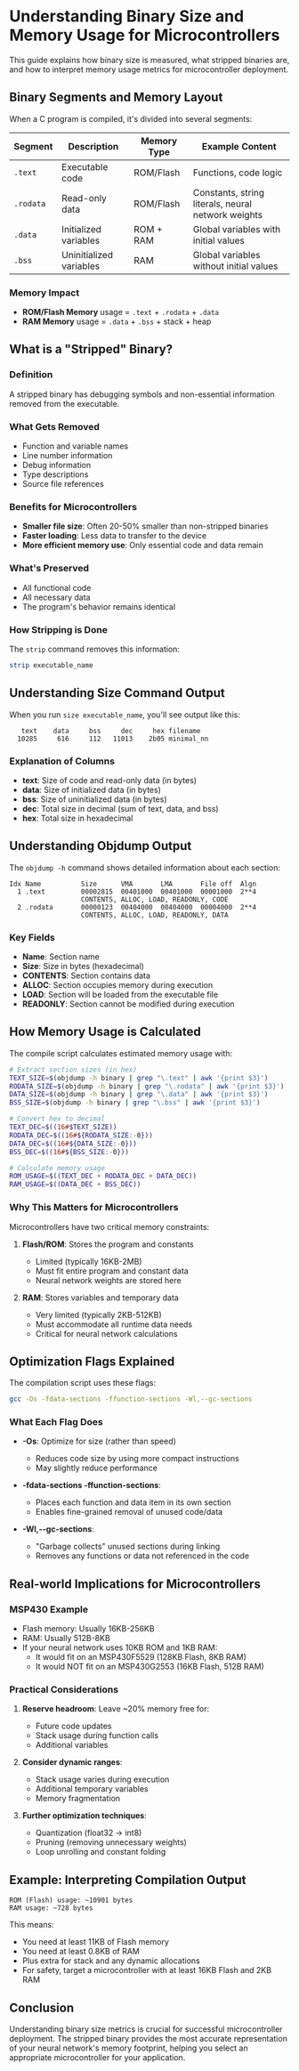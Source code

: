 # Understanding Binary Size and Memory Usage for Microcontrollers

This guide explains how binary size is measured, what stripped binaries are, and how to interpret memory usage metrics for microcontroller deployment.

## Binary Segments and Memory Layout

When a C program is compiled, it's divided into several segments:

| Segment | Description | Memory Type | Example Content |
|---------|-------------|-------------|-----------------|
| `.text` | Executable code | ROM/Flash | Functions, code logic |
| `.rodata` | Read-only data | ROM/Flash | Constants, string literals, neural network weights |
| `.data` | Initialized variables | ROM + RAM | Global variables with initial values |
| `.bss` | Uninitialized variables | RAM | Global variables without initial values |

### Memory Impact

- **ROM/Flash Memory** usage = `.text` + `.rodata` + `.data`
- **RAM Memory** usage = `.data` + `.bss` + stack + heap

## What is a "Stripped" Binary?

### Definition
A stripped binary has debugging symbols and non-essential information removed from the executable.

### What Gets Removed
- Function and variable names
- Line number information
- Debug information
- Type descriptions
- Source file references

### Benefits for Microcontrollers
- **Smaller file size**: Often 20-50% smaller than non-stripped binaries
- **Faster loading**: Less data to transfer to the device
- **More efficient memory use**: Only essential code and data remain

### What's Preserved
- All functional code
- All necessary data
- The program's behavior remains identical

### How Stripping is Done
The `strip` command removes this information:
```bash
strip executable_name
```

## Understanding Size Command Output

When you run `size executable_name`, you'll see output like this:

```
   text    data     bss     dec     hex filename
  10285     616     112   11013    2b05 minimal_nn
```

### Explanation of Columns
- **text**: Size of code and read-only data (in bytes)
- **data**: Size of initialized data (in bytes)
- **bss**: Size of uninitialized data (in bytes)
- **dec**: Total size in decimal (sum of text, data, and bss)
- **hex**: Total size in hexadecimal

## Understanding Objdump Output

The `objdump -h` command shows detailed information about each section:

```
Idx Name          Size      VMA       LMA       File off  Algn
  1 .text         00002815  00401000  00401000  00001000  2**4
                  CONTENTS, ALLOC, LOAD, READONLY, CODE
  2 .rodata       00000123  00404000  00404000  00004000  2**4
                  CONTENTS, ALLOC, LOAD, READONLY, DATA
```

### Key Fields
- **Name**: Section name
- **Size**: Size in bytes (hexadecimal)
- **CONTENTS**: Section contains data
- **ALLOC**: Section occupies memory during execution
- **LOAD**: Section will be loaded from the executable file
- **READONLY**: Section cannot be modified during execution

## How Memory Usage is Calculated

The compile script calculates estimated memory usage with:

```bash
# Extract section sizes (in hex)
TEXT_SIZE=$(objdump -h binary | grep "\.text" | awk '{print $3}')
RODATA_SIZE=$(objdump -h binary | grep "\.rodata" | awk '{print $3}')
DATA_SIZE=$(objdump -h binary | grep "\.data" | awk '{print $3}')
BSS_SIZE=$(objdump -h binary | grep "\.bss" | awk '{print $3}')

# Convert hex to decimal
TEXT_DEC=$((16#$TEXT_SIZE))
RODATA_DEC=$((16#${RODATA_SIZE:-0}))
DATA_DEC=$((16#${DATA_SIZE:-0}))
BSS_DEC=$((16#${BSS_SIZE:-0}))

# Calculate memory usage
ROM_USAGE=$((TEXT_DEC + RODATA_DEC + DATA_DEC))
RAM_USAGE=$((DATA_DEC + BSS_DEC))
```

### Why This Matters for Microcontrollers

Microcontrollers have two critical memory constraints:

1. **Flash/ROM**: Stores the program and constants
   - Limited (typically 16KB-2MB)
   - Must fit entire program and constant data
   - Neural network weights are stored here

2. **RAM**: Stores variables and temporary data
   - Very limited (typically 2KB-512KB)
   - Must accommodate all runtime data needs
   - Critical for neural network calculations

## Optimization Flags Explained

The compilation script uses these flags:

```bash
gcc -Os -fdata-sections -ffunction-sections -Wl,--gc-sections
```

### What Each Flag Does

- **-Os**: Optimize for size (rather than speed)
  - Reduces code size by using more compact instructions
  - May slightly reduce performance

- **-fdata-sections -ffunction-sections**: 
  - Places each function and data item in its own section
  - Enables fine-grained removal of unused code/data

- **-Wl,--gc-sections**: 
  - "Garbage collects" unused sections during linking
  - Removes any functions or data not referenced in the code

## Real-world Implications for Microcontrollers

### MSP430 Example
- Flash memory: Usually 16KB-256KB
- RAM: Usually 512B-8KB 
- If your neural network uses 10KB ROM and 1KB RAM:
  - It would fit on an MSP430F5529 (128KB Flash, 8KB RAM)
  - It would NOT fit on an MSP430G2553 (16KB Flash, 512B RAM)

### Practical Considerations

1. **Reserve headroom**: Leave ~20% memory free for:
   - Future code updates
   - Stack usage during function calls
   - Additional variables

2. **Consider dynamic ranges**:
   - Stack usage varies during execution
   - Additional temporary variables
   - Memory fragmentation

3. **Further optimization techniques**:
   - Quantization (float32 → int8)
   - Pruning (removing unnecessary weights)
   - Loop unrolling and constant folding

## Example: Interpreting Compilation Output

```
ROM (Flash) usage: ~10901 bytes
RAM usage: ~728 bytes
```

This means:
- You need at least 11KB of Flash memory
- You need at least 0.8KB of RAM
- Plus extra for stack and any dynamic allocations
- For safety, target a microcontroller with at least 16KB Flash and 2KB RAM

## Conclusion

Understanding binary size metrics is crucial for successful microcontroller deployment. The stripped binary provides the most accurate representation of your neural network's memory footprint, helping you select an appropriate microcontroller for your application.
